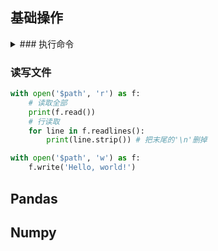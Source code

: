 ## 基础操作

<details>
  <summary>### 执行命令</summary>
```python
# 简单的方式，还有其他方式，网上查询。
os.system('cd .. && hexo clean && hexo g && hexo d')
```
</details>

### 读写文件

```python
with open('$path', 'r') as f:
    # 读取全部
    print(f.read())
    # 行读取 
    for line in f.readlines():
        print(line.strip()) # 把末尾的'\n'删掉
```

```python
with open('$path', 'w') as f:
    f.write('Hello, world!')
```

## Pandas

## Numpy
